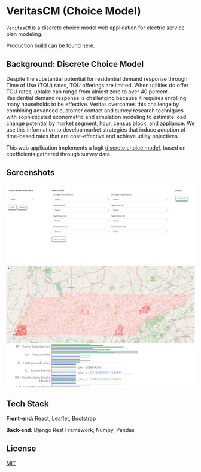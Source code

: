 # VeritasCM (Choice Model)

`VeritasCM` is a discrete choice model web application for electric service plan modeling.

Production build can be found [here](https://veritaseconomics.netlify.app/).


## Background: Discrete Choice Model

Despite the substantial potential for residential demand response through Time of Use (TOU) rates, TOU offerings are limited. When utilities do offer TOU rates, uptake can range from almost zero to over 40 percent. Residential demand response is challenging because it requires enrolling many households to be effective. Veritas overcomes this challenge by combining advanced customer contact and survey research techniques with sophisticated econometric and simulation modeling to estimate load change potential by market segment, hour, census block, and appliance. We use this information to develop market strategies that induce adoption of time-based rates that are cost-effective and achieve utility objectives.

This web application implements a logit [discrete choice model](https://eml.berkeley.edu/books/train1201.pdf), based on coefficients gathered through survey data.

  
  
## Screenshots
![Inputs](public/inputs.png)
![Choropleth Map](public/choropleth_map.png)
![Bar Chart](public/model_bar_chart.png)

  
## Tech Stack

**Front-end:** React, Leaflet, Bootstrap

**Back-end:** Django Rest Framework, Numpy, Pandas

  
## License

[MIT](https://choosealicense.com/licenses/mit/)

  